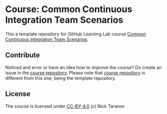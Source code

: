 # Course: Common Continuous Integration Team Scenarios
This a template repository for GitHub Learning Lab course [Common Continuous Integration Team Scenarios](https://lab.github.com/ntaranov/common-continuous-integration-team-scenarios-course).  

## Contribute
Noticed and error or have an idea how to improve the course? Do create an issue in the [course repository](https://github.com/ntaranov/continuous-integration-team-scenarios-course). Please note that [course repository](https://github.com/ntaranov/continuous-integration-team-scenarios-course) is different from this one, being the template repository.  
## License
The course is licensed under [CC-BY-4.0](https://github.com/ntaranov/continuous-integration-team-scenarios-course/blob/master/LICENSE) (c) Nick Taranov  
